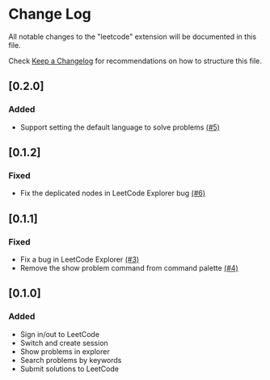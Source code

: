# Change Log
All notable changes to the "leetcode" extension will be documented in this file.

Check [Keep a Changelog](http://keepachangelog.com/) for recommendations on how to structure this file.

## [0.2.0]
### Added
- Support setting the default language to solve problems [(#5)](https://github.com/jdneo/vscode-leetcode/issues/5)

## [0.1.2]
### Fixed
- Fix the deplicated nodes in LeetCode Explorer bug [(#6)](https://github.com/jdneo/vscode-leetcode/issues/6)

## [0.1.1]
### Fixed
- Fix a bug in LeetCode Explorer [(#3)](https://github.com/jdneo/vscode-leetcode/issues/3)
- Remove the show problem command from command palette [(#4)](https://github.com/jdneo/vscode-leetcode/issues/4)

## [0.1.0]
### Added
- Sign in/out to LeetCode
- Switch and create session
- Show problems in explorer
- Search problems by keywords
- Submit solutions to LeetCode

